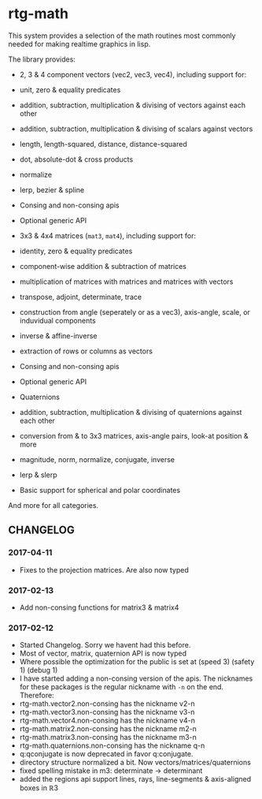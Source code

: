 # rtg-math

This system provides a selection of the math routines most commonly needed for making realtime graphics in lisp.

The library provides:

- 2, 3 & 4 component vectors (vec2, vec3, vec4), including support for:
 - unit, zero & equality predicates
 - addition, subtraction, multiplication & divising of vectors against each other
 - addition, subtraction, multiplication & divising of scalars against vectors
 - length, length-squared, distance, distance-squared
 - dot, absolute-dot & cross products
 - normalize
 - lerp, bezier & spline
 - Consing and non-consing apis
 - Optional generic API

- 3x3 & 4x4 matrices (`mat3`, `mat4`), including support for:
 - identity, zero & equality predicates
 - component-wise addition & subtraction of matrices
 - multiplication of matrices with matrices and matrices with vectors
 - transpose, adjoint, determinate, trace
 - construction from angle (seperately or as a vec3), axis-angle, scale, or induvidual components
 - inverse & affine-inverse
 - extraction of rows or columns as vectors
 - Consing and non-consing apis
 - Optional generic API

- Quaternions
 - addition, subtraction, multiplication & divising of quaternions against each other
 - conversion from & to 3x3 matrices, axis-angle pairs, look-at position & more
 - magnitude, norm, normalize, conjugate, inverse
 - lerp & slerp

- Basic support for spherical and polar coordinates

And more for all categories.

## CHANGELOG

### 2017-04-11

- Fixes to the projection matrices. Are also now typed

### 2017-02-13

- Add non-consing functions for matrix3 & matrix4

### 2017-02-12

- Started Changelog. Sorry we havent had this before.
- Most of vector, matrix, quaternion API is now typed
- Where possible the optimization for the public is set at (speed 3) (safety 1) (debug 1)
- I have started adding a non-consing version of the apis. The nicknames for these packages is the regular nickname with `-n` on the end. Therefore:
 - rtg-math.vector2.non-consing has the nickname v2-n
 - rtg-math.vector3.non-consing has the nickname v3-n
 - rtg-math.vector4.non-consing has the nickname v4-n
 - rtg-math.matrix2.non-consing has the nickname m2-n
 - rtg-math.matrix3.non-consing has the nickname m3-n
 - rtg-math.quaternions.non-consing has the nickname q-n
- q:qconjugate is now deprecated in favor q:conjugate.
- directory structure normalized a bit. Now vectors/matrices/quaternions
- fixed spelling mistake in m3: determinate -> determinant
- added the regions api support lines, rays, line-segments & axis-aligned boxes in ℝ3
